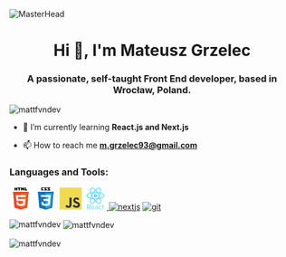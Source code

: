 ![MasterHead](https://i.pinimg.com/originals/c9/06/e9/c906e9f39995f859bbbf47087928341d.png)
<h1 align="center">Hi 👋, I'm Mateusz Grzelec</h1>
<h3 align="center">A passionate, self-taught Front End developer, based in Wrocław, Poland.</h3>

<p align="left"> <img src="https://komarev.com/ghpvc/?username=mattfvndev&label=Profile%20views&color=0e75b6&style=flat" alt="mattfvndev" /> </p>

- 📖 I’m currently learning **React.js and Next.js**

- 📫 How to reach me **m.grzelec93@gmail.com**

<h3 align="left">Languages and Tools:</h3>
<p align="left"> <a href="https://www.w3schools.com/css/" target="_blank" rel="noreferrer">
<a href="https://www.w3.org/html/" target="_blank" rel="noreferrer"><img src="https://raw.githubusercontent.com/devicons/devicon/master/icons/html5/html5-original-wordmark.svg" alt="html5" width="40" height="40"/></a>
<img src="https://raw.githubusercontent.com/devicons/devicon/master/icons/css3/css3-original-wordmark.svg" alt="css3" width="40" height="40"/></a>  
<a href="https://developer.mozilla.org/en-US/docs/Web/JavaScript" target="_blank" rel="noreferrer"><img src="https://raw.githubusercontent.com/devicons/devicon/master/icons/javascript/javascript-original.svg" alt="javascript" width="40" height="40"/></a>
<a href="https://reactjs.org/" target="_blank" rel="noreferrer"> <img src="https://raw.githubusercontent.com/devicons/devicon/master/icons/react/react-original-wordmark.svg" alt="react" width="40" height="40"/> </a> 
<a href="https://nextjs.org/" target="_blank" rel="noreferrer"><img src="https://cdn.worldvectorlogo.com/logos/nextjs-2.svg" alt="nextjs" width="40" height="40"/></a>
<a href="https://git-scm.com/" target="_blank" rel="noreferrer"><img src="https://www.vectorlogo.zone/logos/git-scm/git-scm-icon.svg" alt="git" width="40" height="40"/></a>
</p>

<p><img align="left" src="https://github-readme-stats.vercel.app/api/top-langs?username=mattfvndev&show_icons=true&locale=en&layout=compact" alt="mattfvndev" /></p>

<p>&nbsp;<img align="center" src="https://github-readme-stats.vercel.app/api?username=mattfvndev&show_icons=true&locale=en" alt="mattfvndev" /></p>

<p><img align="center" src="https://github-readme-streak-stats.herokuapp.com/?user=mattfvndev&" alt="mattfvndev" /></p>
